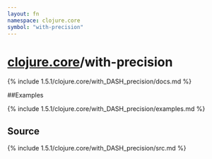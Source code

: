 ```yaml
---
layout: fn
namespace: clojure.core
symbol: "with-precision"
---
```


# [clojure.core](../)/with-precision

{% include 1.5.1/clojure.core/with_DASH_precision/docs.md %}

##Examples

{% include 1.5.1/clojure.core/with_DASH_precision/examples.md %}
## Source
{% include 1.5.1/clojure.core/with_DASH_precision/src.md %}

